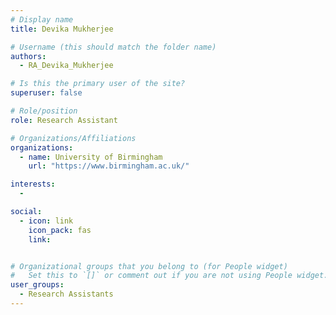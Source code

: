 ```yaml
---
# Display name
title: Devika Mukherjee

# Username (this should match the folder name)
authors:
  - RA_Devika_Mukherjee

# Is this the primary user of the site?
superuser: false

# Role/position
role: Research Assistant

# Organizations/Affiliations
organizations:
  - name: University of Birmingham
    url: "https://www.birmingham.ac.uk/"

interests:
  -

social:
  - icon: link
    icon_pack: fas
    link:


# Organizational groups that you belong to (for People widget)
#   Set this to `[]` or comment out if you are not using People widget.
user_groups:
  - Research Assistants
---
```

